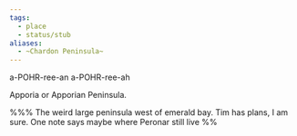 ```yaml
---
tags:
  - place
  - status/stub
aliases:
  - ~Chardon Peninsula~
---
```



a-POHR-ree-an
a-POHR-ree-ah

Apporia or Apporian Peninsula.


%%% The weird large peninsula west of emerald bay. Tim has plans, I am sure. One note says maybe where Peronar still live %%